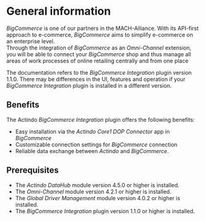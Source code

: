 # General information

*BigCommerce* is one of our partners in the MACH-Alliance. With its API-first approach to e-commerce, *BigCommerce* aims to simplify e-commerce on an enterprise level.   
Through the integration of *BigCommerce* as an *Omni-Channel* extension, you will be able to connect your *BigCommerce* shop and thus manage all areas of work processes of online retailing centrally and from one place

The documentation refers to the *BigCommerce Integration* plugin version 1.1.0. There may be differences in the UI, features and operation if your *BigCommerce Integration* plugin is installed in a different version.


## Benefits

The Actindo *BigCommerce Integration* plugin offers the following benefits:
- Easy installation via the *Actindo Core1 DOP Connector* app in *BigCommerce*
- Customizable connection settings for *BigCommerce* connection
- Reliable data exchange between *Actindo* and *BigCommerce*.


## Prerequisites

- The *Actindo DataHub* module version 4.5.0 or higher is installed.
- The *Omni-Channel* module version 4.2.1 or higher is installed.
- The *Global Driver Management* module version 4.0.2 or higher is installed.<!---braucht man das??-->
- The *BigCommerce Integration* plugin version 1.1.0 or higher is installed.